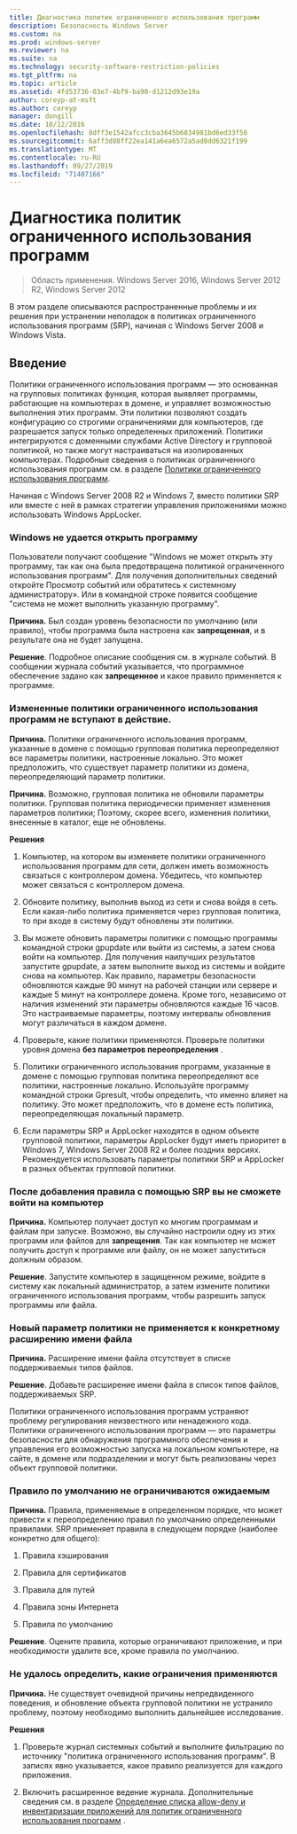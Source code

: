 ```yaml
---
title: Диагностика политик ограниченного использования программ
description: Безопасность Windows Server
ms.custom: na
ms.prod: windows-server
ms.reviewer: na
ms.suite: na
ms.technology: security-software-restriction-policies
ms.tgt_pltfrm: na
ms.topic: article
ms.assetid: 4fd53736-03e7-4bf9-ba90-d1212d93e19a
author: coreyp-at-msft
ms.author: coreyp
manager: dongill
ms.date: 10/12/2016
ms.openlocfilehash: 8dff3e1542afcc3cba3645b6834981bd6ed33f58
ms.sourcegitcommit: 6aff3d88ff22ea141a6ea6572a5ad8dd6321f199
ms.translationtype: MT
ms.contentlocale: ru-RU
ms.lasthandoff: 09/27/2019
ms.locfileid: "71407166"
---
```

# <a name="troubleshoot-software-restriction-policies"></a>Диагностика политик ограниченного использования программ

>Область применения. Windows Server 2016, Windows Server 2012 R2, Windows Server 2012

В этом разделе описываются распространенные проблемы и их решения при устранении неполадок в политиках ограниченного использования программ (SRP), начиная с Windows Server 2008 и Windows Vista.

## <a name="introduction"></a>Введение
Политики ограниченного использования программ — это основанная на групповых политиках функция, которая выявляет программы, работающие на компьютерах в домене, и управляет возможностью выполнения этих программ. Эти политики позволяют создать конфигурацию со строгими ограничениями для компьютеров, где разрешается запуск только определенных приложений. Политики интегрируются с доменными службами Active Directory и групповой политикой, но также могут настраиваться на изолированных компьютерах. Подробные сведения о политиках ограниченного использования программ см. в разделе [Политики ограниченного использования программ](software-restriction-policies.md).

Начиная с Windows Server 2008 R2 и Windows 7, вместо политики SRP или вместе с ней в рамках стратегии управления приложениями можно использовать Windows AppLocker.

### <a name="windows-cannot-open-a-program"></a>Windows не удается открыть программу
Пользователи получают сообщение "Windows не может открыть эту программу, так как она была предотвращена политикой ограниченного использования программ". Для получения дополнительных сведений откройте Просмотр событий или обратитесь к системному администратору». Или в командной строке появится сообщение "система не может выполнить указанную программу".

**Причина.** Был создан уровень безопасности по умолчанию (или правило), чтобы программа была настроена как **запрещенная**, и в результате она не будет запущена.

**Решение**. Подробное описание сообщения см. в журнале событий. В сообщении журнала событий указывается, что программное обеспечение задано как **запрещенное** и какое правило применяется к программе.

### <a name="modified-software-restriction-policies-are-not-taking-effect"></a>Измененные политики ограниченного использования программ не вступают в действие.
**Причина.** Политики ограниченного использования программ, указанные в домене с помощью групповая политика переопределяют все параметры политики, настроенные локально. Это может предположить, что существует параметр политики из домена, переопределяющий параметр политики.

**Причина.** Возможно, групповая политика не обновили параметры политики. Групповая политика периодически применяет изменения параметров политики; Поэтому, скорее всего, изменения политики, внесенные в каталог, еще не обновлены.

**Решения**

1.  Компьютер, на котором вы изменяете политики ограниченного использования программ для сети, должен иметь возможность связаться с контроллером домена. Убедитесь, что компьютер может связаться с контроллером домена.

2.  Обновите политику, выполнив выход из сети и снова войдя в сеть. Если какая-либо политика применяется через групповая политика, то при входе в систему будут обновлены эти политики.

3.  Вы можете обновить параметры политики с помощью программы командной строки gpupdate или выйти из системы, а затем снова войти на компьютер. Для получения наилучших результатов запустите gpupdate, а затем выполните выход из системы и войдите снова на компьютер. Как правило, параметры безопасности обновляются каждые 90 минут на рабочей станции или сервере и каждые 5 минут на контроллере домена. Кроме того, независимо от наличия изменений эти параметры обновляются каждые 16 часов. Это настраиваемые параметры, поэтому интервалы обновления могут различаться в каждом домене.

4.  Проверьте, какие политики применяются. Проверьте политики уровня домена **без параметров переопределения** .

5.  Политики ограниченного использования программ, указанные в домене с помощью групповая политика переопределяют все политики, настроенные локально. Используйте программу командной строки Gpresult, чтобы определить, что именно влияет на политику. Это может предположить, что в домене есть политика, переопределяющая локальный параметр.

6.  Если параметры SRP и AppLocker находятся в одном объекте групповой политики, параметры AppLocker будут иметь приоритет в Windows 7, Windows Server 2008 R2 и более поздних версиях. Рекомендуется использовать параметры политики SRP и AppLocker в разных объектах групповой политики.

### <a name="after-adding-a-rule-through-srp-you-cannot-log-on-to-your-computer"></a>После добавления правила с помощью SRP вы не сможете войти на компьютер
**Причина.** Компьютер получает доступ ко многим программам и файлам при запуске. Возможно, вы случайно настроили одну из этих программ или файлов для **запрещения**. Так как компьютер не может получить доступ к программе или файлу, он не может запуститься должным образом.

**Решение**. Запустите компьютер в защищенном режиме, войдите в систему как локальный администратор, а затем измените политики ограниченного использования программ, чтобы разрешить запуск программы или файла.

### <a name="a-new-policy-setting-is-not-applying-to-a-specific-file-name-extension"></a>Новый параметр политики не применяется к конкретному расширению имени файла
**Причина.** Расширение имени файла отсутствует в списке поддерживаемых типов файлов.

**Решение**. Добавьте расширение имени файла в список типов файлов, поддерживаемых SRP.

Политики ограниченного использования программ устраняют проблему регулирования неизвестного или ненадежного кода. Политики ограниченного использования программ — это параметры безопасности для обнаружения программного обеспечения и управления его возможностью запуска на локальном компьютере, на сайте, в домене или подразделении и могут быть реализованы через объект групповой политики.

### <a name="a-default-rule-is-not-restricting-as-expected"></a>Правило по умолчанию не ограничиваются ожидаемым
**Причина.** Правила, применяемые в определенном порядке, что может привести к переопределению правил по умолчанию определенными правилами. SRP применяет правила в следующем порядке (наиболее конкретно для общего):

1.  Правила хэширования

2.  Правила для сертификатов

3.  Правила для путей

4.  Правила зоны Интернета

5.  Правила по умолчанию

**Решение**. Оцените правила, которые ограничивают приложение, и при необходимости удалите все, кроме правила по умолчанию.

### <a name="unable-to-discover-which-restrictions-are-applied"></a>Не удалось определить, какие ограничения применяются
**Причина.** Не существует очевидной причины непредвиденного поведения, и обновление объекта групповой политики не устранило проблему, поэтому необходимо выполнить дальнейшее исследование.

**Решения**

1.  Проверьте журнал системных событий и выполните фильтрацию по источнику "политика ограниченного использования программ". В записях явно указывается, какое правило реализуется для каждого приложения.

2.  Включить расширенное ведение журнала. Дополнительные сведения см. в разделе [Определение списка allow-deny и инвентаризации приложений для политик ограниченного использования программ](software-restriction-policies.md) .


